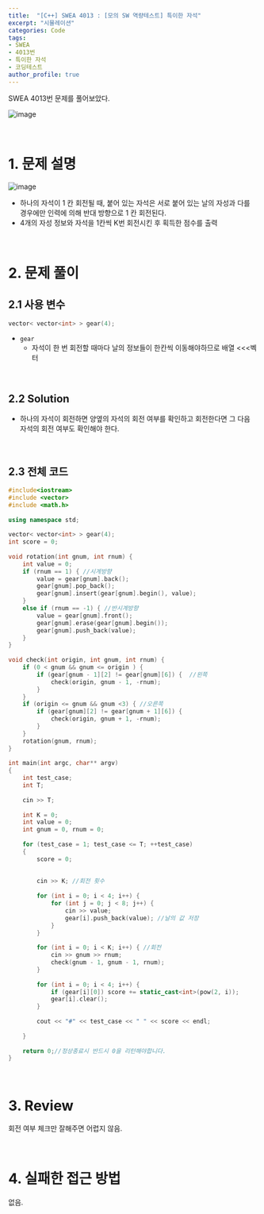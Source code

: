 ```yaml
---
title:  "[C++] SWEA 4013 : [모의 SW 역량테스트] 특이한 자석"
excerpt: "시뮬레이션"
categories: Code
tags: 
- SWEA
- 4013번
- 특이한 자석
- 코딩테스트
author_profile: true
---
```


SWEA 4013번 문제를 풀어보았다.

![image](https://user-images.githubusercontent.com/37764581/106351094-553a0800-631d-11eb-8ee0-480db347abf8.png)



<br>

# 1. 문제 설명

![image](https://user-images.githubusercontent.com/37764581/106351070-215ee280-631d-11eb-81fc-3ff4732e160e.png)

+ 하나의 자석이 1 칸 회전될 때, 붙어 있는 자석은 서로 붙어 있는 날의 자성과 다를 경우에만 인력에 의해 반대 방향으로 1 칸 회전된다.
+ 4개의 자성 정보와 자석을 1칸씩 K번 회전시킨 후 획득한 점수를 출력

<br>

# 2. 문제 풀이

## 2.1 사용 변수

```cpp
vector< vector<int> > gear(4);
```

+ `gear`
  + 자석이 한 번 회전할 때마다 날의 정보들이 한칸씩 이동해야하므로 배열 <<<벡터

<br>

## 2.2 Solution

+ 하나의 자석이 회전하면 양옆의 자석의 회전 여부를 확인하고 회전한다면 그 다음 자석의 회전 여부도 확인해야 한다.



<br>

## 2.3 전체 코드

```cpp
#include<iostream>
#include <vector>
#include <math.h>
 
using namespace std;
 
vector< vector<int> > gear(4);
int score = 0;
 
void rotation(int gnum, int rnum) {
    int value = 0;
    if (rnum == 1) { //시계방향
        value = gear[gnum].back();
        gear[gnum].pop_back();
        gear[gnum].insert(gear[gnum].begin(), value);
    }
    else if (rnum == -1) { //반시계방향
        value = gear[gnum].front();
        gear[gnum].erase(gear[gnum].begin());
        gear[gnum].push_back(value);
    }
}
 
void check(int origin, int gnum, int rnum) {
    if (0 < gnum && gnum <= origin ) {
        if (gear[gnum - 1][2] != gear[gnum][6]) {  //왼쪽
            check(origin, gnum - 1, -rnum);
        }
    }
    if (origin <= gnum && gnum <3) { //오른쪽
        if (gear[gnum][2] != gear[gnum + 1][6]) {
            check(origin, gnum + 1, -rnum);
        }
    }
    rotation(gnum, rnum);
}
 
int main(int argc, char** argv)
{
    int test_case;
    int T;
    
    cin >> T;
 
    int K = 0;
    int value = 0;
    int gnum = 0, rnum = 0;
 
    for (test_case = 1; test_case <= T; ++test_case)
    {
        score = 0;
 
 
        cin >> K; //회전 횟수
 
        for (int i = 0; i < 4; i++) {
            for (int j = 0; j < 8; j++) {
                cin >> value;
                gear[i].push_back(value); //날의 값 저장
            }
        }
 
        for (int i = 0; i < K; i++) { //회전
            cin >> gnum >> rnum;
            check(gnum - 1, gnum - 1, rnum);
        }
 
        for (int i = 0; i < 4; i++) {
            if (gear[i][0]) score += static_cast<int>(pow(2, i));
            gear[i].clear();
        }
 
        cout << "#" << test_case << " " << score << endl;
 
    }
 
    return 0;//정상종료시 반드시 0을 리턴해야합니다.
}
```
<br>

# 3. Review

회전 여부 체크만 잘해주면 어렵지 않음.

<br>

# 4. 실패한 접근 방법

없음.

